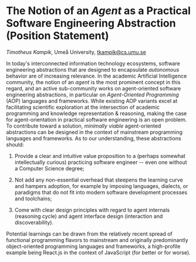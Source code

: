 # The Notion of an *Agent* as a Practical Software Engineering Abstraction (Position Statement)

*Timotheus Kampik*, Umeå University, [tkampik@cs.umu.se](mailto:tkampik@cs.umu.se)

In today's interconnected information technology ecosystems, software engineering abstractions that
are designed to encapsulate *autonomous* behavior are of increasing relevance. In the academic
Artificial Intelligence community, the notion of an *agent* is the most prominent concept in this
regard, and an active sub-community works on agent-oriented software engineering abstractions, in
particular on *Agent-Oriented Programming* (AOP) languages and frameworks.
While existing AOP variants excel at facilitating scientific exploration at the intersection of
academic programming and knowledge representation & reasoning, making the case for
agent-orientation in practical software engineering is an open problem. To contribute toward a solution,
*minimally viable* agent-oriented abstractions can be designed in the context of mainstream
programming languages and frameworks. As to our understanding, these abstractions should:

1. Provide a clear and intuitive value proposition to a (perhaps somewhat intellectually curious)
   practicing software engineer -- even one without a Computer Science degree;

2. Not add any non-essential overhead that steepens the learning curve and hampers adoption, for
   example by imposing languages, dialects, or paradigms that do not fit into modern software
   development processes and toolchains;

3. Come with clear design principles with regard to agent internals (reasoning cycle) and agent
   interface design (interaction and discoverability).

Potential learnings can be drawn from the relatively recent spread of functional programming
flavors to mainstream and originally predominantly object-oriented programming languages and
frameworks, a high-profile example being React.js in the context of JavaScript
(for better or for worse).
